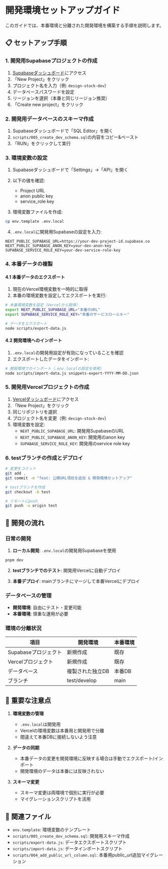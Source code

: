 # 開発環境セットアップガイド

このガイドでは、本番環境と分離された開発環境を構築する手順を説明します。

## 📋 セットアップ手順

### 1. 開発用Supabaseプロジェクトの作成

1. [Supabaseダッシュボード](https://supabase.com/dashboard)にアクセス
2. 「New Project」をクリック
3. プロジェクト名を入力（例: `design-stock-dev`）
4. データベースパスワードを設定
5. リージョンを選択（本番と同じリージョン推奨）
6. 「Create new project」をクリック

### 2. 開発用データベースのスキーマ作成

1. Supabaseダッシュボードで「SQL Editor」を開く
2. `scripts/005_create_dev_schema.sql`の内容をコピー&ペースト
3. 「RUN」をクリックして実行

### 3. 環境変数の設定

1. Supabaseダッシュボードで「Settings」→「API」を開く
2. 以下の値を確認:
   - Project URL
   - anon public key
   - service_role key

3. 環境変数ファイルを作成:
```bash
cp env.template .env.local
```

4. `.env.local`に開発用Supabaseの設定を入力:
```env
NEXT_PUBLIC_SUPABASE_URL=https://your-dev-project-id.supabase.co
NEXT_PUBLIC_SUPABASE_ANON_KEY=your-dev-anon-key
SUPABASE_SERVICE_ROLE_KEY=your-dev-service-role-key
```

### 4. 本番データの複製

#### 4.1 本番データのエクスポート

1. 現在のVercel環境変数を一時的に取得
2. 本番の環境変数を設定してエクスポートを実行:

```bash
# 本番環境変数を設定（Vercelから取得）
export NEXT_PUBLIC_SUPABASE_URL="本番のURL"
export SUPABASE_SERVICE_ROLE_KEY="本番のサービスロールキー"

# データをエクスポート
node scripts/export-data.js
```

#### 4.2 開発環境へのインポート

1. `.env.local`の開発用設定が有効になっていることを確認
2. エクスポートしたデータをインポート:

```bash
# 開発環境でのインポート（.env.localの設定を使用）
node scripts/import-data.js snippets-export-YYYY-MM-DD.json
```

### 5. 開発用Vercelプロジェクトの作成

1. [Vercelダッシュボード](https://vercel.com/dashboard)にアクセス
2. 「New Project」をクリック
3. 同じリポジトリを選択
4. プロジェクト名を変更（例: `design-stock-dev`）
5. 環境変数を設定:
   - `NEXT_PUBLIC_SUPABASE_URL`: 開発用SupabaseのURL
   - `NEXT_PUBLIC_SUPABASE_ANON_KEY`: 開発用のanon key
   - `SUPABASE_SERVICE_ROLE_KEY`: 開発用のservice role key

### 6. testブランチの作成とデプロイ

```bash
# 変更をコミット
git add .
git commit -m "feat: 公開URL項目を追加 & 開発環境セットアップ"

# testブランチを作成
git checkout -b test

# リモートにpush
git push -u origin test
```

## 🔧 開発の流れ

### 日常の開発

1. **ローカル開発**: `.env.local`の開発用Supabaseを使用
```bash
pnpm dev
```

2. **testブランチでのテスト**: 開発用Vercelに自動デプロイ

3. **本番デプロイ**: mainブランチにマージして本番Vercelにデプロイ

### データベースの管理

- **開発環境**: 自由にテスト・変更可能
- **本番環境**: 慎重な運用が必要

### 環境の分離状況

| 項目 | 開発環境 | 本番環境 |
|------|----------|----------|
| Supabaseプロジェクト | 新規作成 | 既存 |
| Vercelプロジェクト | 新規作成 | 既存 |
| データベース | 複製された独立DB | 本番DB |
| ブランチ | test/develop | main |

## 🚨 重要な注意点

1. **環境変数の管理**
   - `.env.local`は開発用
   - Vercelの環境変数は本番用と開発用で分離
   - 間違えて本番DBに接続しないよう注意

2. **データの同期**
   - 本番データの変更を開発環境に反映する場合は手動でエクスポート/インポート
   - 開発環境のデータは本番には反映されない

3. **スキーマ変更**
   - スキーマ変更は両環境で個別に実行が必要
   - マイグレーションスクリプトを活用

## 📁 関連ファイル

- `env.template`: 環境変数のテンプレート
- `scripts/005_create_dev_schema.sql`: 開発用スキーマ作成
- `scripts/export-data.js`: データエクスポートスクリプト
- `scripts/import-data.js`: データインポートスクリプト
- `scripts/004_add_public_url_column.sql`: 本番用public_url追加マイグレーション
